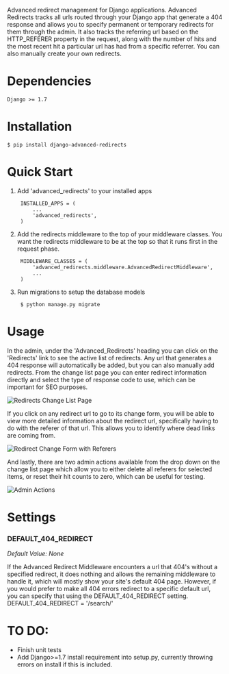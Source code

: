 Advanced redirect management for Django applications. Advanced Redirects tracks all urls routed through your Django app that generate a 404 response and allows you to specify permanent or temporary redirects for them through the admin. It also tracks the referring url based on the HTTP_REFERER property in the request, along with the number of hits and the most recent hit a particular url has had from a specific referrer. You can also manually create your own redirects.

# Dependencies
    Django >= 1.7

# Installation
    $ pip install django-advanced-redirects

# Quick Start
1. Add 'advanced_redirects' to your installed apps

        INSTALLED_APPS = (
            ...
            'advanced_redirects',
        )

2. Add the redirects middleware to the top of your middleware classes. You want the redirects middleware to be at the top so that it runs first in the request phase.

        MIDDLEWARE_CLASSES = (
            'advanced_redirects.middleware.AdvancedRedirectMiddleware',
            ...
        )

3. Run migrations to setup the database models

        $ python manage.py migrate

# Usage
In the admin, under the 'Advanced_Redirects' heading you can click on the 'Redirects' link to see the active list of redirects. Any url that generates a 404 response will automatically be added, but you can also manually add redirects. From the change list page you can enter redirect information directly and select the type of response code to use, which can be important for SEO purposes.

![Redirects Change List Page](https://raw.githubusercontent.com/eressler/django-advanced-redirects/master/docs/images/change_list.png)

If you click on any redirect url to go to its change form, you will be able to view more detailed information about the redirect url, specifically having to do with the referer of that url. This allows you to identify where dead links are coming from.

![Redirect Change Form with Referers](https://raw.githubusercontent.com/eressler/django-advanced-redirects/master/docs/images/change_form.png)

And lastly, there are two admin actions available from the drop down on the change list page which allow you to either delete all referers for selected items, or reset their hit counts to zero, which can be useful for testing.

![Admin Actions](https://raw.githubusercontent.com/eressler/django-advanced-redirects/master/docs/images/admin_actions.png)

# Settings
### DEFAULT_404_REDIRECT
_Default Value: None_

If the Advanced Redirect Middleware encounters a url that 404's without a specified redirect, it does nothing and allows the remaining middleware to handle it, which will mostly show your site's default 404 page.  However, if you would prefer to make all 404 errors redirect to a specific default url, you can specify that using the DEFAULT_404_REDIRECT setting.
    DEFAULT_404_REDIRECT = '/search/'

# TO DO:
* Finish unit tests
* Add Django>=1.7 install requirement into setup.py, currently throwing errors on install if this is included.
